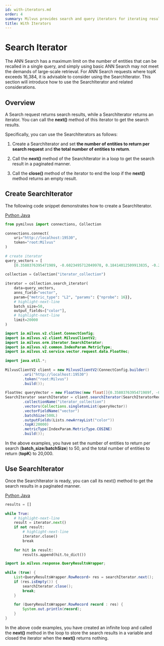 ```yaml
---
id: with-iterators.md
order: 4
summary: Milvus provides search and query iterators for iterating results with a large volume of entities.
title: With Iterators
---
```


# Search Iterator​

The ANN Search has a maximum limit on the number of entities that can be recalled in a single query, and simply using basic ANN Search may not meet the demands of large-scale retrieval. For ANN Search requests where topK exceeds 16,384, it is advisable to consider using the SearchIterator. This section will introduce how to use the SearchIterator and related considerations.​

## Overview​

A Search request returns search results, while a SearchIterator returns an iterator. You can call the **next()** method of this iterator to get the search results.​

Specifically, you can use the SearchIterators as follows:​

1. Create a SearchIterator and set **the number of entities to return per search request** and **the total number of entities to return**.​

2. Call the **next()** method of the SearchIterator in a loop to get the search result in a paginated manner.​

3. Call the **close()** method of the iterator to end the loop if the **next()** method returns an empty result.​

## Create SearchIterator​

The following code snippet demonstrates how to create a SearchIterator.​

<div class="multipleCode">
  <a href="#python">Python </a>
  <a href="#java">Java</a>
</div>

```python
from pymilvus import connections, Collection​
​
connections.connect(​
    uri="http://localhost:19530",​
    token="root:Milvus"​
)​
​
# create iterator​
query_vectors = [​
    [0.3580376395471989, -0.6023495712049978, 0.18414012509913835, -0.26286205330961354, 0.9029438446296592]]​
​
collection = Collection("iterator_collection")​
​
iterator = collection.search_iterator(​
    data=query_vectors,​
    anns_field="vector",​
    param={"metric_type": "L2", "params": {"nprobe": 16}},​
    # highlight-next-line​
    batch_size=50,​
    output_fields=["color"],​
    # highlight-next-line​
    limit=20000​
)​

```

```java
import io.milvus.v2.client.ConnectConfig;​
import io.milvus.v2.client.MilvusClientV2;​
import io.milvus.orm.iterator.SearchIterator;​
import io.milvus.v2.common.IndexParam.MetricType;​
import io.milvus.v2.service.vector.request.data.FloatVec;​
​
import java.util.*;​
​
MilvusClientV2 client = new MilvusClientV2(ConnectConfig.builder()​
        .uri("http://localhost:19530")​
        .token("root:Milvus")​
        .build());​
​
FloatVec queryVector = new FloatVec(new float[]{0.3580376395471989f, -0.6023495712049978f, 0.18414012509913835f, -0.26286205330961354f, 0.9029438446296592f});​
SearchIterator searchIterator = client.searchIterator(SearchIteratorReq.builder()​
        .collectionName("iterator_collection")​
        .vectors(Collections.singletonList(queryVector))​
        .vectorFieldName("vector")​
        .batchSize(500L)​
        .outputFields(Lists.newArrayList("color"))​
        .topK(20000)​
        .metricType(IndexParam.MetricType.COSINE)​
        .build());​

```

In the above examples, you have set the number of entities to return per search (**batch_size**/**batchSize**) to 50, and the total number of entities to return (**topK**) to 20,000.​

## Use SearchIterator​

Once the SearchIterator is ready, you can call its next() method to get the search results in a paginated manner.​

<div class="multipleCode">
  <a href="#python">Python </a>
  <a href="#java">Java</a>
</div>

```python
results = []​
​
while True:​
    # highlight-next-line​
    result = iterator.next()​
    if not result:​
        # highlight-next-line​
        iterator.close()​
        break​
    ​
    for hit in result:​
        results.append(hit.to_dict())​

```

```java
import io.milvus.response.QueryResultsWrapper;​
​
while (true) {​
    List<QueryResultsWrapper.RowRecord> res = searchIterator.next();​
    if (res.isEmpty()) {​
        searchIterator.close();​
        break;​
    }​
​
    for (QueryResultsWrapper.RowRecord record : res) {​
        System.out.println(record);​
    }​
}​

```

In the above code examples, you have created an infinite loop and called the **next()** method in the loop to store the search results in a variable and closed the iterator when the **next()** returns nothing.​